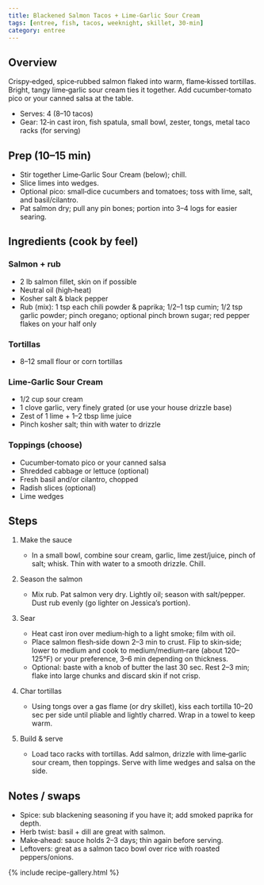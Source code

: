 ```yaml
---
title: Blackened Salmon Tacos + Lime‑Garlic Sour Cream
tags: [entree, fish, tacos, weeknight, skillet, 30-min]
category: entree
---
```


## Overview
Crispy‑edged, spice‑rubbed salmon flaked into warm, flame‑kissed tortillas. Bright, tangy lime‑garlic sour cream ties it together. Add cucumber‑tomato pico or your canned salsa at the table.
- Serves: 4 (8–10 tacos)
- Gear: 12‑in cast iron, fish spatula, small bowl, zester, tongs, metal taco racks (for serving)

## Prep (10–15 min)
- Stir together Lime‑Garlic Sour Cream (below); chill.
- Slice limes into wedges.
- Optional pico: small‑dice cucumbers and tomatoes; toss with lime, salt, and basil/cilantro.
- Pat salmon dry; pull any pin bones; portion into 3–4 logs for easier searing.

## Ingredients (cook by feel)
### Salmon + rub
- 2 lb salmon fillet, skin on if possible
- Neutral oil (high‑heat)
- Kosher salt & black pepper
- Rub (mix): 1 tsp each chili powder & paprika; 1/2–1 tsp cumin; 1/2 tsp garlic powder; pinch oregano; optional pinch brown sugar; red pepper flakes on your half only

### Tortillas
- 8–12 small flour or corn tortillas

### Lime‑Garlic Sour Cream
- 1/2 cup sour cream
- 1 clove garlic, very finely grated (or use your house drizzle base)
- Zest of 1 lime + 1–2 tbsp lime juice
- Pinch kosher salt; thin with water to drizzle

### Toppings (choose)
- Cucumber‑tomato pico or your canned salsa
- Shredded cabbage or lettuce (optional)
- Fresh basil and/or cilantro, chopped
- Radish slices (optional)
- Lime wedges

## Steps
1. Make the sauce
   - In a small bowl, combine sour cream, garlic, lime zest/juice, pinch of salt; whisk. Thin with water to a smooth drizzle. Chill.

2. Season the salmon
   - Mix rub. Pat salmon very dry. Lightly oil; season with salt/pepper. Dust rub evenly (go lighter on Jessica’s portion).

3. Sear
   - Heat cast iron over medium‑high to a light smoke; film with oil.
   - Place salmon flesh‑side down 2–3 min to crust. Flip to skin‑side; lower to medium and cook to medium/medium‑rare (about 120–125°F) or your preference, 3–6 min depending on thickness.
   - Optional: baste with a knob of butter the last 30 sec. Rest 2–3 min; flake into large chunks and discard skin if not crisp.

4. Char tortillas
   - Using tongs over a gas flame (or dry skillet), kiss each tortilla 10–20 sec per side until pliable and lightly charred. Wrap in a towel to keep warm.

5. Build & serve
   - Load taco racks with tortillas. Add salmon, drizzle with lime‑garlic sour cream, then toppings. Serve with lime wedges and salsa on the side.

## Notes / swaps
- Spice: sub blackening seasoning if you have it; add smoked paprika for depth.
- Herb twist: basil + dill are great with salmon.
- Make‑ahead: sauce holds 2–3 days; thin again before serving.
- Leftovers: great as a salmon taco bowl over rice with roasted peppers/onions.

{% include recipe-gallery.html %}
